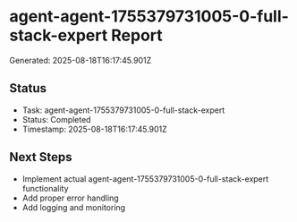 # agent-agent-1755379731005-0-full-stack-expert Report

Generated: 2025-08-18T16:17:45.901Z

## Status
- Task: agent-agent-1755379731005-0-full-stack-expert
- Status: Completed
- Timestamp: 2025-08-18T16:17:45.901Z

## Next Steps
- Implement actual agent-agent-1755379731005-0-full-stack-expert functionality
- Add proper error handling
- Add logging and monitoring
